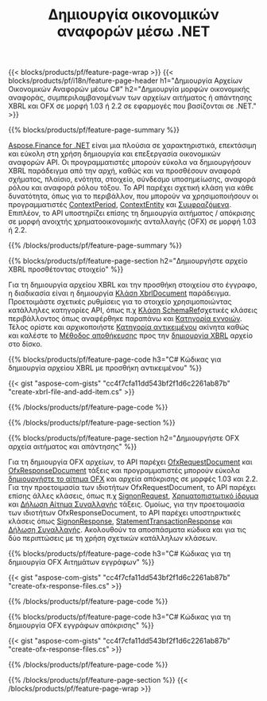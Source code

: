 ﻿---
title: Δημιουργία οικονομικών αναφορών μέσω .NET
url: /el/net/create/
description:  C# κωδικός για τη δημιουργία Οικονομικών Αναφορών στο XBRL και OFX αρχεία αιτημάτων ή απαντήσεων μέσω της βιβλιοθήκης .NET.
---
{{< blocks/products/pf/feature-page-wrap >}}
{{< blocks/products/pf/i18n/feature-page-header h1="Δημιουργία Αρχείων Οικονομικών Αναφορών μέσω C#" h2="Δημιουργία μορφών οικονομικής αναφοράς, συμπεριλαμβανομένων των αρχείων αιτήματος ή απάντησης XBRL και OFX σε μορφή 1.03 ή 2.2 σε εφαρμογές που βασίζονται σε .NET." >}}

{{% blocks/products/pf/feature-page-summary %}}

[Aspose.Finance for .NET](https://products.aspose.com/finance/net/) είναι μια πλούσια σε χαρακτηριστικά, επεκτάσιμη και εύκολη στη χρήση δημιουργία και επεξεργασία οικονομικών αναφορών API. Οι προγραμματιστές μπορούν εύκολα να δημιουργήσουν XBRL παράδειγμα από την αρχή, καθώς και να προσθέσουν αναφορά σχήματος, πλαίσιο, ενότητα, στοιχείο, σύνδεσμο υποσημείωσης, αναφορά ρόλου και 
αναφορά ρόλου τόξου. Το API παρέχει σχετική κλάση για κάθε δυνατότητα, όπως για το περιβάλλον, που μπορούν να χρησιμοποιήσουν οι προγραμματιστές [ContextPeriod](https://apireference.aspose.com/finance/net/aspose.finance.xbrl/contextperiod), [ContextEntity](https://apireference.aspose.com/finance/net/aspose.finance.xbrl/contextentity) και [Συμφραζόμενα](https://apireference.aspose.com/finance/net/aspose.finance.xbrl/context). 
Επιπλέον, το API υποστηρίζει επίσης τη δημιουργία αιτήματος / απόκρισης σε μορφή ανοιχτής χρηματοοικονομικής ανταλλαγής (OFX) σε μορφή 1.03 ή 2.2.

{{% /blocks/products/pf/feature-page-summary %}}

{{% blocks/products/pf/feature-page-section h2="Δημιουργήστε αρχείο XBRL προσθέτοντας στοιχείο" %}}

Για τη δημιουργία αρχείου XBRL και την προσθήκη στοιχείου στο έγγραφο, η διαδικασία είναι η δημιουργία [Κλάση XbrlDocument](https://apireference.aspose.com/finance/net/aspose.finance.xbrl/xbrldocument) παράδειγμα. Προετοιμάστε σχετικές ρυθμίσεις για το στοιχείο χρησιμοποιώντας κατάλληλες κατηγορίες API, όπως π.χ [Κλάση SchemaRef](https://apireference.aspose.com/finance/net/aspose.finance.xbrl/schemaref)σχετικές κλάσεις περιβάλλοντος όπως αναφέρθηκε παραπάνω και [Κατηγορία εννοιών](https://apireference.aspose.com/finance/net/aspose.finance.xbrl/concept). Τέλος ορίστε και αρχικοποιήστε [Κατηγορία αντικειμένου](https://apireference.aspose.com/finance/net/aspose.finance.xbrl/item) ακίνητα καθώς και καλέστε το [Μέθοδος αποθήκευσης](https://apireference.aspose.com/finance/net/aspose.finance.xbrl.xbrldocument/save/methods/1) προς την [δημιουργία XBRL](https://products.aspose.com/finance/net/create/xbrl/) αρχείο στο δίσκο.

{{% blocks/products/pf/feature-page-code h3="C# Κώδικας για δημιουργία αρχείου XBRL με προσθήκη αντικειμένου" %}}

{{< gist "aspose-com-gists" "cc4f7cfa11dd543bf2f1d6c2261ab87b" "create-xbrl-file-and-add-item.cs" >}} 

{{% /blocks/products/pf/feature-page-code %}}

{{% /blocks/products/pf/feature-page-section %}}

{{% blocks/products/pf/feature-page-section h2="Δημιουργήστε OFX αρχεία αιτήματος και απάντησης" %}}


Για τη δημιουργία OFX αρχείων, το API παρέχει [OfxRequestDocument](https://apireference.aspose.com/finance/net/aspose.finance.ofx/ofxrequestdocument) και [OfxResponseDocument](https://apireference.aspose.com/finance/net/aspose.finance.ofx/ofxresponsedocument) τάξεις και προγραμματιστές μπορούν εύκολα [δημιουργήστε το αίτημα OFX](https://products.aspose.com/finance/net/create/ofx-request/) και αρχεία απόκρισης σε μορφές 1.03 και 2.2. Για την προετοιμασία των ιδιοτήτων OfxRequestDocument, το API παρέχει επίσης άλλες κλάσεις, όπως π.χ [SignonRequest](https://apireference.aspose.com/finance/net/aspose.finance.ofx.signon/signonrequest), [Χρηματοπιστωτικό ίδρυμα](https://apireference.aspose.com/finance/net/aspose.finance.ofx.signon/financialinstitution) και [Δήλωση Αίτημα Συναλλαγής](https://apireference.aspose.com/finance/net/aspose.finance.ofx.bank/statementtransactionrequest) τάξεις. Ομοίως, για την προετοιμασία των ιδιοτήτων OfxResponseDocument, το API παρέχει υποστηρικτικές κλάσεις όπως [SignonResponse](https://apireference.aspose.com/finance/net/aspose.finance.ofx.signon/signonresponse),  [StatementTransactionResponse](https://apireference.aspose.com/finance/net/aspose.finance.ofx.bank/statementtransactionresponse) και [Δήλωση Συναλλαγής](https://apireference.aspose.com/finance/net/aspose.finance.ofx/statementtransaction). Ακολουθούν τα αποσπάσματα κώδικα και για τις δύο περιπτώσεις με τη χρήση σχετικών κατάλληλων κλάσεων.

{{% blocks/products/pf/feature-page-code h3="C# Κώδικας για τη δημιουργία OFX Αιτημάτων εγγράφων" %}}

{{< gist "aspose-com-gists" "cc4f7cfa11dd543bf2f1d6c2261ab87b" "create-ofx-response-files.cs" >}} 

{{% /blocks/products/pf/feature-page-code %}}

{{% blocks/products/pf/feature-page-code h3="C# Κώδικας για τη δημιουργία OFX εγγράφων απόκρισης" %}}

{{< gist "aspose-com-gists" "cc4f7cfa11dd543bf2f1d6c2261ab87b" "create-ofx-response-files.cs" >}} 

{{% /blocks/products/pf/feature-page-code %}}

{{% /blocks/products/pf/feature-page-section %}}
{{< /blocks/products/pf/feature-page-wrap >}}